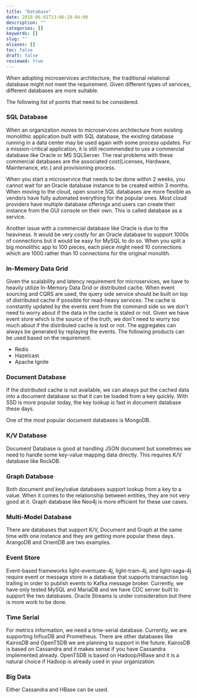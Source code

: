 ```yaml
---
title: "Database"
date: 2018-06-01T13:06:29-04:00
description: ""
categories: []
keywords: []
slug: ""
aliases: []
toc: false
draft: false
reviewed: true
---
```


When adopting microservices architecture, the traditional relational database might not meet the requirement. Given different types of services, different databases are more suitable. 

The following list of points that need to be considered. 

### SQL Database

When an organization moves to microservices architecture from existing monolithic application built with SQL database, the existing database running in a data center may be used again with some process updates. For a mission-critical application, it is still recommended to use a commercial database like Oracle or MS SQLServer. The real problems with these commercial databases are the associated cost(Licenses, Hardware, Maintenance, etc.) and provisioning process.

When you start a microservice that needs to be done within 2 weeks, you cannot wait for an Oracle database instance to be created within 3 months. When moving to the cloud, open source SQL databases are more flexible as vendors have fully automated everything for the popular ones. Most cloud providers have multiple database offerings and users can create their instance from the GUI console on their own. This is called database as a service. 

Another issue with a commercial database like Oracle is due to the heaviness. It would be very costly for an Oracle database to support 1000s of connections but it would be easy for MySQL to do so. When you split a big monolithic app to 100 pieces, each piece might need 10 connections which are 1000 rather than 10 connections for the original monolith. 

### In-Memory Data Grid

Given the scalability and latency requirement for microservices, we have to heavily utilize In-Memory Data Grid or distributed cache. When event sourcing and CQRS are used, the query side service should be built on top of distributed cache if possible for read-heavy services. The cache is constantly updated by the events sent from the command side so we don't need to worry about if the data in the cache is staled or not. Given we have event store which is the source of the truth, we don't need to worry too much about if the distributed cache is lost or not. The aggregates can always be generated by replaying the events. The following products can be used based on the requirement.

* Redis
* Hazelcast
* Apache Ignite

### Document Database

If the distributed cache is not available, we can always put the cached data into a document database so that it can be loaded from a key quickly. With SSD is more popular today, the key lookup is fast in document database these days. 

One of the most popular document databases is MongoDB. 

### K/V Database

Document Database is good at handling JSON document but sometimes we need to handle some key-value mapping data directly. This requires K/V database like RockDB. 

### Graph Database

Both document and key/value databases support lookup from a key to a value. When it comes to the relationship between entities, they are not very good at it. Graph database like Neo4j is more efficient for these use cases. 

### Multi-Model Database

There are databases that support K/V, Document and Graph at the same time with one instance and they are getting more popular these days. ArangoDB and OrientDB are two examples. 

### Event Store

Event-based frameworks light-eventuate-4j, light-tram-4j, and light-saga-4j require event or message store in a database that supports transaction log trailing in order to publish events to Kafka message broker. Currently, we have only tested MySQL and MariaDB and we have CDC server built to support the two databases. Oracle Streams is under consideration but there is more work to be done. 

### Time Serial

For metrics information, we need a time-serial database. Currently, we are supporting InfluxDB and Prometheus. There are other databases like KairosDB and OpenTSDB we are planning to support in the future. KairosDB is based on Cassandra and it makes sense if you have Cassandra implemented already. OpenTSDB is based on Hadoop/HBase and it is a natural choice if Hadoop is already used in your organization. 

### Big Data

Either Cassandra and HBase can be used. 

